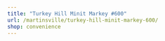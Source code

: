 ```yaml
---
title: "Turkey Hill Minit Markey #600"
url: /martinsville/turkey-hill-minit-markey-600/
shop: convenience
---
```

